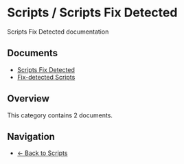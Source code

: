 # Scripts / Scripts Fix Detected

Scripts Fix Detected documentation

## Documents

- [Scripts Fix Detected](./README.md)
- [Fix-detected Scripts](./scripts-fix-detected.md)

## Overview

This category contains 2 documents.

## Navigation

- [← Back to Scripts](../)
